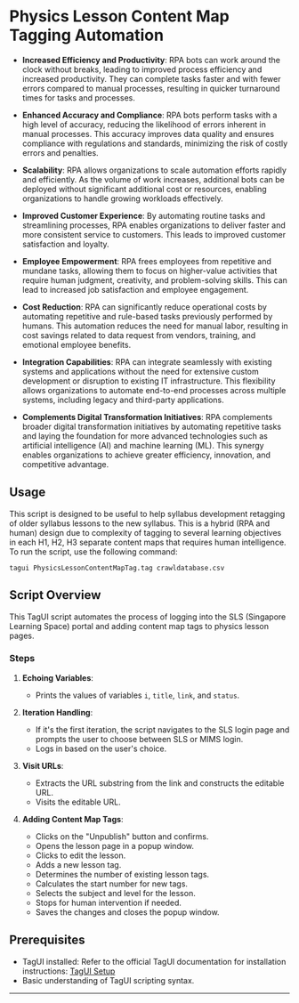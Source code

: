 
# Physics Lesson Content Map Tagging Automation

- **Increased Efficiency and Productivity**: RPA bots can work around the clock without breaks, leading to improved process efficiency and increased productivity. They can complete tasks faster and with fewer errors compared to manual processes, resulting in quicker turnaround times for tasks and processes.

- **Enhanced Accuracy and Compliance**: RPA bots perform tasks with a high level of accuracy, reducing the likelihood of errors inherent in manual processes. This accuracy improves data quality and ensures compliance with regulations and standards, minimizing the risk of costly errors and penalties.

- **Scalability**: RPA allows organizations to scale automation efforts rapidly and efficiently. As the volume of work increases, additional bots can be deployed without significant additional cost or resources, enabling organizations to handle growing workloads effectively.

- **Improved Customer Experience**: By automating routine tasks and streamlining processes, RPA enables organizations to deliver faster and more consistent service to customers. This leads to improved customer satisfaction and loyalty.

- **Employee Empowerment**: RPA frees employees from repetitive and mundane tasks, allowing them to focus on higher-value activities that require human judgment, creativity, and problem-solving skills. This can lead to increased job satisfaction and employee engagement.

- **Cost Reduction**: RPA can significantly reduce operational costs by automating repetitive and rule-based tasks previously performed by humans. This automation reduces the need for manual labor, resulting in cost savings related to data request from vendors, training, and emotional employee benefits.

- **Integration Capabilities**: RPA can integrate seamlessly with existing systems and applications without the need for extensive custom development or disruption to existing IT infrastructure. This flexibility allows organizations to automate end-to-end processes across multiple systems, including legacy and third-party applications.

- **Complements Digital Transformation Initiatives**: RPA complements broader digital transformation initiatives by automating repetitive tasks and laying the foundation for more advanced technologies such as artificial intelligence (AI) and machine learning (ML). This synergy enables organizations to achieve greater efficiency, innovation, and competitive advantage.



## Usage

This script is designed to be useful to help syllabus development retagging of older syllabus lessons to the new syllabus. This is a hybrid (RPA and human) design due to complexity of tagging to several learning objectives in each H1, H2, H3 separate content maps that requires human intelligence. 
To run the script, use the following command:

```
tagui PhysicsLessonContentMapTag.tag crawldatabase.csv
```

## Script Overview

This TagUI script automates the process of logging into the SLS (Singapore Learning Space) portal and adding content map tags to physics lesson pages.

### Steps

1. **Echoing Variables**: 
   - Prints the values of variables `i`, `title`, `link`, and `status`.

2. **Iteration Handling**:
   - If it's the first iteration, the script navigates to the SLS login page and prompts the user to choose between SLS or MIMS login.
   - Logs in based on the user's choice.

3. **Visit URLs**:
   - Extracts the URL substring from the link and constructs the editable URL.
   - Visits the editable URL.

4. **Adding Content Map Tags**:
   - Clicks on the "Unpublish" button and confirms.
   - Opens the lesson page in a popup window.
   - Clicks to edit the lesson.
   - Adds a new lesson tag.
   - Determines the number of existing lesson tags.
   - Calculates the start number for new tags.
   - Selects the subject and level for the lesson.
   - Stops for human intervention if needed.
   - Saves the changes and closes the popup window.

## Prerequisites

- TagUI installed: Refer to the official TagUI documentation for installation instructions: [TagUI Setup](https://tagui.readthedocs.io/en/latest/setup.html)
- Basic understanding of TagUI scripting syntax.

---

